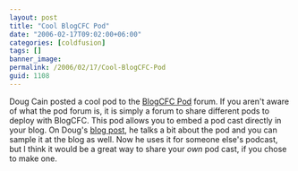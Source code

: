 ```yaml
---
layout: post
title: "Cool BlogCFC Pod"
date: "2006-02-17T09:02:00+06:00"
categories: [coldfusion]
tags: []
banner_image: 
permalink: /2006/02/17/Cool-BlogCFC-Pod
guid: 1108
---
```


Doug Cain posted a cool pod to the <a href="http://ray.camdenfamily.com/forums/threads.cfm?forumid=CBD2117A-E4A8-E459-8B6AE34595361CED">BlogCFC Pod</a> forum. If you aren't aware of what the pod forum is, it is simply a forum to share different pods to deploy with BlogCFC. This pod allows you to embed a pod cast directly in your blog. On Doug's <a href="http://www.dougcain.net/blog/index.cfm/2006/2/17/Too-cool-for-school">blog post</a>, he talks a bit about the pod and you can sample it at the blog as well. Now he uses it for someone else's podcast, but I think it would be a great way to share your <i>own</i> pod cast, if you chose to make one.